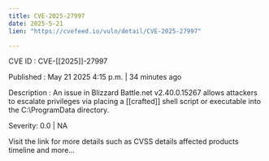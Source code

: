 ```yaml
---
title: CVE-2025-27997
date: 2025-5-21
lien: "https://cvefeed.io/vuln/detail/CVE-2025-27997"

---
```


CVE ID : CVE-[[2025]]-27997

Published :  May 21
2025
4:15 p.m. | 34 minutes ago

Description : An issue in Blizzard Battle.net v2.40.0.15267 allows attackers to escalate privileges via placing a [[crafted]] shell script or executable into the C:\ProgramData directory.

Severity: 0.0 | NA

Visit the link for more details
such as CVSS details
affected products
timeline
and more...
